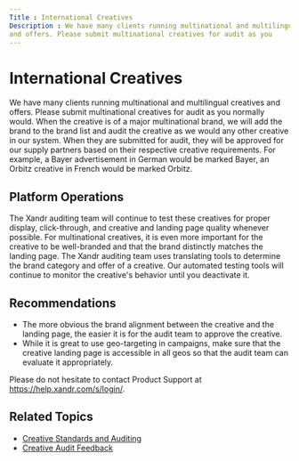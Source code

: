 ```yaml
---
Title : International Creatives
Description : We have many clients running multinational and multilingual creatives
and offers. Please submit multinational creatives for audit as you
---
```



# International Creatives



We have many clients running multinational and multilingual creatives
and offers. Please submit multinational creatives for audit as you
normally would. When the creative is of a major multinational brand, we
will add the brand to the brand list and audit the creative as we would
any other creative in our system. When they are submitted for audit,
they will be approved for our supply partners based on their respective
creative requirements. For example, a Bayer advertisement in German
would be marked Bayer, an Orbitz creative in French would be marked
Orbitz. 



## Platform Operations

The Xandr auditing team will continue to test
these creatives for proper display, click-through, and creative and
landing page quality whenever possible. For multinational creatives, it
is even more important for the creative to be well-branded and that the
brand distinctly matches the landing page. The
Xandr auditing team uses translating tools to
determine the brand category and offer of a creative. Our automated
testing tools will continue to monitor the creative's behavior until you
deactivate it.





## Recommendations

- The more obvious the brand alignment between the creative and the
  landing page, the easier it is for the audit team to approve the
  creative.
- While it is great to use geo-targeting in campaigns, make sure that
  the creative landing page is accessible in all geos so that the audit
  team can evaluate it appropriately.

Please do not hesitate to contact Product Support at 
<a href="https://help.xandr.com/s/login/" class="xref"
target="_blank">https://help.xandr.com/s/login/</a>.



<div id="ID-0000065f__section_wy3_x2z_qwb" >

## Related Topics

- <a
  href="https://docs.xandr.com/bundle/xandr-bidders/page/creative-standards-and-auditing.html"
  class="xref" target="_blank">Creative Standards and Auditing</a>
- <a
  href="https://docs.xandr.com/bundle/xandr-bidders/page/creative-audit-feedback.html"
  class="xref" target="_blank">Creative Audit Feedback</a>







